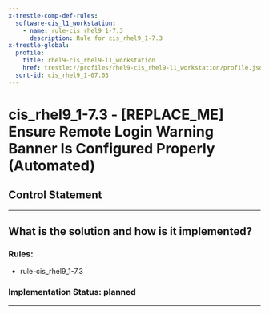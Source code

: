 ```yaml
---
x-trestle-comp-def-rules:
  software-cis_l1_workstation:
    - name: rule-cis_rhel9_1-7.3
      description: Rule for cis_rhel9_1-7.3
x-trestle-global:
  profile:
    title: rhel9-cis_rhel9-l1_workstation
    href: trestle://profiles/rhel9-cis_rhel9-l1_workstation/profile.json
  sort-id: cis_rhel9_1-07.03
---
```


# cis_rhel9_1-7.3 - \[REPLACE_ME\] Ensure Remote Login Warning Banner Is Configured Properly (Automated)

## Control Statement

______________________________________________________________________

## What is the solution and how is it implemented?

<!-- For implementation status enter one of: implemented, partial, planned, alternative, not-applicable -->

<!-- Note that the list of rules under ### Rules: is read-only and changes will not be captured after assembly to JSON -->

<!-- Add control implementation description here for control: cis_rhel9_1-7.3 -->

### Rules:

  - rule-cis_rhel9_1-7.3

### Implementation Status: planned

______________________________________________________________________
